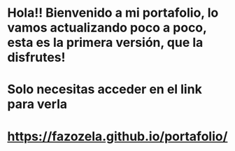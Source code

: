 # Hola!! Bienvenido a mi portafolio, lo vamos actualizando poco a poco, esta es la primera versión, que la disfrutes!
# Solo necesitas acceder en el link para verla
# https://fazozela.github.io/portafolio/ 
